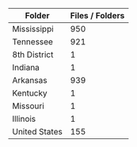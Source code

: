 | Folder        |   Files / Folders |
|---------------|-------------------|
| Mississippi   |               950 |
| Tennessee     |               921 |
| 8th District  |                 1 |
| Indiana       |                 1 |
| Arkansas      |               939 |
| Kentucky      |                 1 |
| Missouri      |                 1 |
| Illinois      |                 1 |
| United States |               155 |
